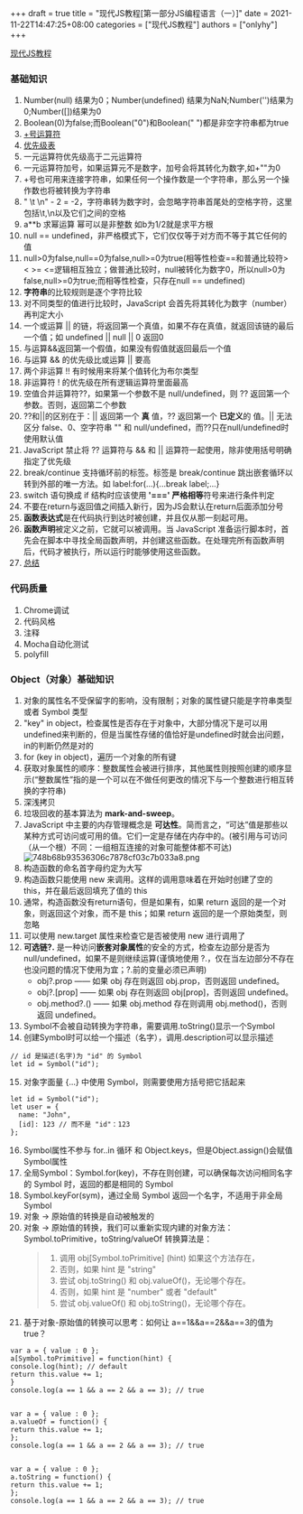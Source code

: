 +++
draft = true
title = "现代JS教程[第一部分JS编程语言（一）]"
date = 2021-11-22T14:47:25+08:00
categories = ["现代JS教程"]
authors = ["onlyhy"]
+++

[现代JS教程](https://zh.javascript.info/)

### 基础知识
1. Number(null) 结果为0；Number(undefined) 结果为NaN;Number('')结果为0;Number([])结果为0
2. Boolean(0)为false;而Boolean("0")和Boolean(" ")都是非空字符串都为true
3. [+号运算符](https://zh.javascript.info/operators)
4. [优先级表](https://developer.mozilla.org/en-US/docs/Web/JavaScript/Reference/Operators/Operator_Precedence)
5. 一元运算符优先级高于二元运算符
6. 一元运算符加号，如果运算元不是数字，加号会将其转化为数字,如+""为0
7. +号也可用来连接字符串，如果任何一个操作数是一个字符串，那么另一个操作数也将被转换为字符串
7. " \t \n" - 2 = -2，字符串转为数字时，会忽略字符串首尾处的空格字符，这里包括\t,\n以及它们之间的空格
8. a**b 求幂运算  幂可以是非整数 如b为1/2就是求平方根
8. null == undefined，非严格模式下，它们仅仅等于对方而不等于其它任何的值
9. null>0为false,null==0为false,null>=0为true(相等性检查==和普通比较符> < >= <=逻辑相互独立；做普通比较时，null被转化为数字0，所以null>0为false,null>=0为true;而相等性检查，只存在null == undefined)
10. **字符串**的比较规则是逐个字符比较
11. 对不同类型的值进行比较时，JavaScript 会首先将其转化为数字（number）再判定大小
11. 一个或运算 || 的链，将返回第一个真值，如果不存在真值，就返回该链的最后一个值；如 undefined || null || 0 返回0
12. 与运算&&返回第一个假值，如果没有假值就返回最后一个值
13. 与运算 && 的优先级比或运算 || 要高
14. 两个非运算 !! 有时候用来将某个值转化为布尔类型
15. 非运算符 ! 的优先级在所有逻辑运算符里面最高
16. 空值合并运算符??，如果第一个参数不是 null/undefined，则 ?? 返回第一个参数。否则，返回第二个参数
17. ??和||的区别在于：|| 返回第一个 **真** 值，?? 返回第一个 **已定义**的 值。|| 无法区分 false、0、空字符串 "" 和 null/undefined，而??只在null/undefined时使用默认值
18. JavaScript 禁止将 ?? 运算符与 && 和 || 运算符一起使用，除非使用括号明确指定了优先级
19. break/continue 支持循环前的标签。标签是 break/continue 跳出嵌套循环以转到外部的唯一方法。如 label:for(...){...break label;...}
20. switch 语句换成 if 结构时应该使用 **'===' 严格相等**符号来进行条件判定
21. 不要在return与返回值之间插入新行，因为JS会默认在return后面添加分号
22. **函数表达式**是在代码执行到达时被创建，并且仅从那一刻起可用。
23. **函数声明**被定义之前，它就可以被调用。当 JavaScript 准备运行脚本时，首先会在脚本中寻找全局函数声明，并创建这些函数。在处理完所有函数声明后，代码才被执行，所以运行时能够使用这些函数。
24. [总结](https://zh.javascript.info/javascript-specials)

### 代码质量
1. Chrome调试
2. 代码风格
3. 注释
4. Mocha自动化测试
5. polyfill

### Object（对象）基础知识
1. 对象的属性名不受保留字的影响，没有限制；对象的属性键只能是字符串类型或者 Symbol 类型
2. "key" in object，检查属性是否存在于对象中，大部分情况下是可以用undefined来判断的，但是当属性存储的值恰好是undefined时就会出问题，in的判断仍然是对的
3. for (key in object)，遍历一个对象的所有键
4. 获取对象属性的顺序：整数属性会被进行排序，其他属性则按照创建的顺序显示(“整数属性”指的是一个可以在不做任何更改的情况下与一个整数进行相互转换的字符串)
5. 深浅拷贝
6. 垃圾回收的基本算法为 **mark-and-sweep**。
7. JavaScript 中主要的内存管理概念是 **可达性**。简而言之，“可达”值是那些以某种方式可访问或可用的值。它们一定是存储在内存中的。(被引用与可访问（从一个根）不同：一组相互连接的对象可能整体都不可达)![748b68b93536306c7878cf03c7b033a8.png](evernotecid://AD55C2FF-DB70-4AF5-9F57-2A1073AF7668/appyinxiangcom/17648251/ENResource/p1051)
8. 构造函数的命名首字母约定为大写
9. 构造函数只能使用 new 来调用。这样的调用意味着在开始时创建了空的 this，并在最后返回填充了值的 this
10. 通常，构造函数没有return语句，但是如果有，如果 return 返回的是一个对象，则返回这个对象，而不是 this；如果 return 返回的是一个原始类型，则忽略
11. 可以使用 new.target 属性来检查它是否被使用 new 进行调用了
12. **可选链?.** 是一种访问**嵌套对象属性**的安全的方式，检查左边部分是否为 null/undefined，如果不是则继续运算(谨慎地使用 ?.，仅在当左边部分不存在也没问题的情况下使用为宜；?.前的变量必须已声明)
    * obj?.prop —— 如果 obj 存在则返回 obj.prop，否则返回 undefined。
    * obj?.[prop] —— 如果 obj 存在则返回 obj[prop]，否则返回 undefined。
    * obj.method?.() —— 如果 obj.method 存在则调用 obj.method()，否则返回 undefined。
13. Symbol不会被自动转换为字符串，需要调用.toString()显示一个Symbol
14. 创建Symbol时可以给一个描述（名字），调用.description可以显示描述
```shell
// id 是描述(名字)为 "id" 的 Symbol
let id = Symbol("id");
```
15. 对象字面量 {...} 中使用 Symbol，则需要使用方括号把它括起来
```shell
let id = Symbol("id");
let user = {
  name: "John",
  [id]: 123 // 而不是 "id"：123
};
```
16. Symbol属性不参与 for..in 循环 和 Object.keys，但是Object.assign()会赋值Symbol属性
17. 全局Symbol：Symbol.for(key)，不存在则创建，可以确保每次访问相同名字的 Symbol 时，返回的都是相同的 Symbol
18. Symbol.keyFor(sym)，通过全局 Symbol 返回一个名字，不适用于非全局Symbol
19. 对象 -> 原始值的转换是自动被触发的
19. 对象 -> 原始值的转换，我们可以重新实现内建的对象方法：Symbol.toPrimitive，toString/valueOf
    转换算法是：
     >1. 调用 obj[Symbol.toPrimitive] (hint) 如果这个方法存在，
     >2. 否则，如果 hint 是 "string"
     >3. 尝试 obj.toString() 和 obj.valueOf()，无论哪个存在。
     >4. 否则，如果 hint 是 "number" 或者 "default"
     >5. 尝试 obj.valueOf() 和 obj.toString()，无论哪个存在。
20. 基于对象-原始值的转换可以思考：如何让 a==1&&a==2&&a==3的值为true？

```shell
var a = { value : 0 };
a[Symbol.toPrimitive] = function(hint) {
console.log(hint); // default
return this.value += 1;
}
console.log(a == 1 && a == 2 && a == 3); // true


var a = { value : 0 };
a.valueOf = function() {
return this.value += 1;
};
console.log(a == 1 && a == 2 && a == 3); // true


var a = { value : 0 };
a.toString = function() {
return this.value += 1;
};
console.log(a == 1 && a == 2 && a == 3); // true
```


